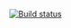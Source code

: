 [![Build status](https://ci.appveyor.com/api/projects/status/y25xdtfhvynbd6qc?svg=true)](https://ci.appveyor.com/project/galinade83645/patt)
